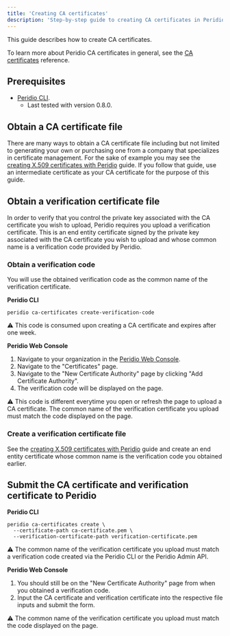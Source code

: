 ```yaml
---
title: 'Creating CA certificates'
description: 'Step-by-step guide to creating CA certificates in Peridio Core for secure device authentication and certificate management with CLI instructions.'
---
```


This guide describes how to create CA certificates.

To learn more about Peridio CA certificates in general, see the [CA certificates](/peridio-core/reference/device-management/ca-certificates) reference.

## Prerequisites

- [Peridio CLI](https://github.com/peridio/morel/releases).
  - Last tested with version 0.8.0.

## Obtain a CA certificate file

There are many ways to obtain a CA certificate file including but not limited to generating your own or purchasing one from a company that specializes in certificate management. For the sake of example you may see the [creating X.509 certificates with Peridio](creating-x509-certificates-with-peridio) guide. If you follow that guide, use an intermediate certificate as your CA certificate for the purpose of this guide.

## Obtain a verification certificate file

In order to verify that you control the private key associated with the CA certificate you wish to upload, Peridio requires you upload a verification certificate. This is an end entity certificate signed by the private key associated with the CA certificate you wish to upload and whose common name is a verification code provided by Peridio.

### Obtain a verification code

You will use the obtained verification code as the common name of the verification certificate.

**Peridio CLI**

```console
peridio ca-certificates create-verification-code
```

:warning: This code is consumed upon creating a CA certificate and expires after one week.

**Peridio Web Console**

1. Navigate to your organization in the [Peridio Web Console](https://console.peridio.com).
2. Navigate to the "Certificates" page.
3. Navigate to the "New Certificate Authority" page by clicking "Add Certificate Authority".
4. The verification code will be displayed on the page.

:warning: This code is different everytime you open or refresh the page to upload a CA certificate. The common name of the verification certificate you upload must match the code displayed on the page.

### Create a verification certificate file

See the [creating X.509 certificates with Peridio](creating-x509-certificates-with-peridio) guide and create an end entity certificate whose common name is the verification code you obtained earlier.

## Submit the CA certificate and verification certificate to Peridio

**Peridio CLI**

```
peridio ca-certificates create \
  --certificate-path ca-certificate.pem \
  --verification-certificate-path verification-certificate.pem
```

:warning: The common name of the verification certificate you upload must match a verification code created via the Peridio CLI or the Peridio Admin API.

**Peridio Web Console**

1. You should still be on the "New Certificate Authority" page from when you obtained a verification code.
2. Input the CA certificate and verification certificate into the respective file inputs and submit the form.

:warning: The common name of the verification certificate you upload must match the code displayed on the page.
